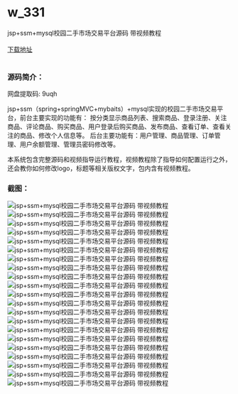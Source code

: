# w_331
jsp+ssm+mysql校园二手市场交易平台源码 带视频教程
<br/></br>
[下载地址](https://www.uuid2.com/331.html "下载地址")
<br/></br>
<h3>源码简介：</h3>
<p>网盘提取码:    9uqh<p>
<p>jsp+ssm（spring+springMVC+mybaits）+mysql实现的校园二手市场交易平台，前台主要实现的功能有：
按分类显示商品列表、搜索商品、登录注册、关注商品、评论商品、购买商品、用户登录后购买商品、发布商品、查看订单、查看关注的商品、修改个人信息等。
后台主要功能有：用户管理、商品管理、订单管理、用户余额管理、管理员密码修改等。<p>
<p>本系统包含完整源码和视频指导运行教程，视频教程除了指导如何配置运行之外，还会教你如何修改logo，标题等相关版权文字，包内含有视频教程。<p>
<h3>截图：</h3>
<img src="https://www.uuid2.com/wp-content/uploads/img/202105/eded17e259.jpg" alt="jsp+ssm+mysql校园二手市场交易平台源码 带视频教程"><img src="https://www.uuid2.com/wp-content/uploads/img/202105/eded17e283.jpg" alt="jsp+ssm+mysql校园二手市场交易平台源码 带视频教程"><img src="https://www.uuid2.com/wp-content/uploads/img/202105/f2c468d330.jpg" alt="jsp+ssm+mysql校园二手市场交易平台源码 带视频教程"><img src="https://www.uuid2.com/wp-content/uploads/img/202105/f2c468d714.jpg" alt="jsp+ssm+mysql校园二手市场交易平台源码 带视频教程"><img src="https://www.uuid2.com/wp-content/uploads/img/202105/3aeb6be863.jpg" alt="jsp+ssm+mysql校园二手市场交易平台源码 带视频教程"><img src="https://www.uuid2.com/wp-content/uploads/img/202105/3aeb6be994.jpg" alt="jsp+ssm+mysql校园二手市场交易平台源码 带视频教程"><img src="https://www.uuid2.com/wp-content/uploads/img/202105/522f988842.jpg" alt="jsp+ssm+mysql校园二手市场交易平台源码 带视频教程"><img src="https://www.uuid2.com/wp-content/uploads/img/202105/522f988518.jpg" alt="jsp+ssm+mysql校园二手市场交易平台源码 带视频教程"><img src="https://www.uuid2.com/wp-content/uploads/img/202105/a59a540263.jpg" alt="jsp+ssm+mysql校园二手市场交易平台源码 带视频教程"><img src="https://www.uuid2.com/wp-content/uploads/img/202105/a59a540441.jpg" alt="jsp+ssm+mysql校园二手市场交易平台源码 带视频教程"><img src="https://www.uuid2.com/wp-content/uploads/img/202105/72e92da894.jpg" alt="jsp+ssm+mysql校园二手市场交易平台源码 带视频教程"><img src="https://www.uuid2.com/wp-content/uploads/img/202105/72e92da553.jpg" alt="jsp+ssm+mysql校园二手市场交易平台源码 带视频教程"><img src="https://www.uuid2.com/wp-content/uploads/img/202105/0625959177.jpg" alt="jsp+ssm+mysql校园二手市场交易平台源码 带视频教程"><img src="https://www.uuid2.com/wp-content/uploads/img/202105/0625959946.jpg" alt="jsp+ssm+mysql校园二手市场交易平台源码 带视频教程"><img src="https://www.uuid2.com/wp-content/uploads/img/202105/6e6a25b748.jpg" alt="jsp+ssm+mysql校园二手市场交易平台源码 带视频教程"><img src="https://www.uuid2.com/wp-content/uploads/img/202105/6e6a25b569.jpg" alt="jsp+ssm+mysql校园二手市场交易平台源码 带视频教程"><img src="https://www.uuid2.com/wp-content/uploads/img/202105/1b9021b432.jpg" alt="jsp+ssm+mysql校园二手市场交易平台源码 带视频教程"><img src="https://www.uuid2.com/wp-content/uploads/img/202105/1b9021b639.jpg" alt="jsp+ssm+mysql校园二手市场交易平台源码 带视频教程"><img src="https://www.uuid2.com/wp-content/uploads/img/202105/a9a822f738.jpg" alt="jsp+ssm+mysql校园二手市场交易平台源码 带视频教程"><img src="https://www.uuid2.com/wp-content/uploads/img/202105/a9a822f261.jpg" alt="jsp+ssm+mysql校园二手市场交易平台源码 带视频教程"><img src="https://www.uuid2.com/wp-content/uploads/img/202105/e3755d3322.jpg" alt="jsp+ssm+mysql校园二手市场交易平台源码 带视频教程">
